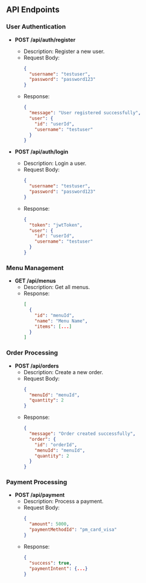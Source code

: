 ## API Endpoints

### User Authentication

- **POST /api/auth/register**
  - Description: Register a new user.
  - Request Body:
    ```json
    {
      "username": "testuser",
      "password": "password123"
    }
    ```
  - Response:
    ```json
    {
      "message": "User registered successfully",
      "user": {
        "id": "userId",
        "username": "testuser"
      }
    }
    ```

- **POST /api/auth/login**
  - Description: Login a user.
  - Request Body:
    ```json
    {
      "username": "testuser",
      "password": "password123"
    }
    ```
  - Response:
    ```json
    {
      "token": "jwtToken",
      "user": {
        "id": "userId",
        "username": "testuser"
      }
    }
    ```

### Menu Management

- **GET /api/menus**
  - Description: Get all menus.
  - Response:
    ```json
    [
      {
        "id": "menuId",
        "name": "Menu Name",
        "items": [...]
      }
    ]
    ```

### Order Processing

- **POST /api/orders**
  - Description: Create a new order.
  - Request Body:
    ```json
    {
      "menuId": "menuId",
      "quantity": 2
    }
    ```
  - Response:
    ```json
    {
      "message": "Order created successfully",
      "order": {
        "id": "orderId",
        "menuId": "menuId",
        "quantity": 2
      }
    }
    ```

### Payment Processing

- **POST /api/payment**
  - Description: Process a payment.
  - Request Body:
    ```json
    {
      "amount": 5000,
      "paymentMethodId": "pm_card_visa"
    }
    ```
  - Response:
    ```json
    {
      "success": true,
      "paymentIntent": {...}
    }
    ```
